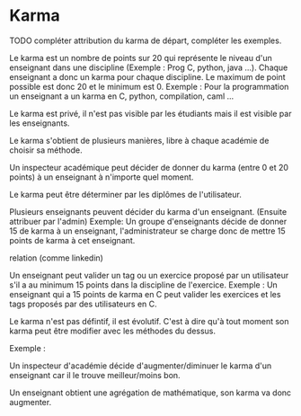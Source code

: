 # Karma

TODO compléter attribution du karma de départ, compléter les exemples.

Le karma est un nombre de points sur 20 qui représente le niveau d'un enseignant dans une discipline (Exemple : Prog C, python, java ...).
Chaque enseignant a donc un karma pour chaque discipline. Le maximum de point possible est donc 20 et le minimum est 0.
Exemple : Pour la programmation un enseignant a un karma en C, python, compilation, caml ...

Le karma est privé, il n'est pas visible par les étudiants mais il est visible par les enseignants.

Le karma s'obtient de plusieurs manières, libre à chaque académie de choisir sa méthode.

Un inspecteur académique peut décider de donner du karma (entre 0 et 20 points) à un enseignant à n'importe quel moment.

Le karma peut être déterminer par les diplômes de l'utilisateur.

Plusieurs enseignants peuvent décider du karma d'un enseignant. (Ensuite attribuer par l'admin)
Exemple: Un groupe d'enseignants décide de donner 15 de karma à un enseignant, l'administrateur se charge donc de mettre 15 points de karma à cet enseignant.

relation (comme linkedin)

Un enseignant peut valider un tag ou un exercice proposé par un utilisateur s'il a au minimum 15 points dans la discipline de l'exercice.
Exemple : Un enseignant qui a 15 points de karma en C peut valider les exercices et les tags proposés par des utilisateurs en C.

Le karma n'est pas défintif, il est évolutif. C'est à dire qu'à tout moment son karma peut être modifier avec les méthodes du dessus.

Exemple :

Un inspecteur d'académie décide d'augmenter/diminuer le karma d'un enseignant car il le trouve meilleur/moins bon.

Un enseignant obtient une agrégation de mathématique, son karma va donc augmenter.

<!---
Author : Hugo 
Validator : Jordan
-->





